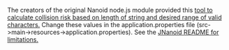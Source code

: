 
The creators of the original Nanoid node.js module provided this [tool to calculate collision risk based on length of string and desired range of valid characters.](https://zelark.github.io/nano-id-cc/) Change these values in the application.properties file (src->main->resources->application.properties). See the [JNanoid README for limitations.](https://github.com/aventrix/jnanoid) 